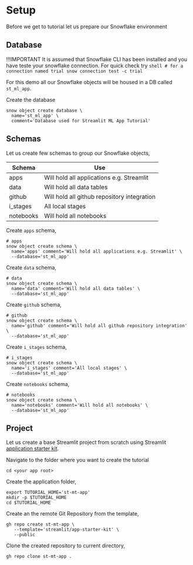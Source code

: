 # Setup

Before we get to tutorial let us prepare our Snowflake environment


## Database

!!!IMPORTANT
    It is assumed that Snowflake CLI has been installed and you have teste your snowflake connection. For quick check try 
    ```shell
    # for a connection named trial
    snow connection test -c trial
    ```

For this demo all our Snowflake objects will be housed in a DB called `st_ml_app`.

Create the database

```shell
snow object create database \
  name='st_ml_app' \
  comment='Database used for Streamlit ML App Tutorial'
```

## Schemas

Let us create few schemas to group our Snowflake objects,

|Schema | Use|
|------- |----------------|
| apps | Will hold all applications e.g. Streamlit|
| data | Will hold all data tables  |
| github | Will hold all github repository integration |
| i_stages | All local stages |
| notebooks| Will hold all notebooks|

Create `apps` schema,

```shell
# apps
snow object create schema \
  name='apps' comment='Will hold all applications e.g. Streamlit' \
  --database='st_ml_app'
```

Create `data` schema,

```shell
# data
snow object create schema \
  name='data' comment='Will hold all data tables' \
  --database='st_ml_app'
```

Create `github` schema,

```shell
# github
snow object create schema \
  name='github' comment='Will hold all github repository integration' \
  --database='st_ml_app'
```

Create `i_stages` schema,

```shell
# i_stages
snow object create schema \
  name='i_stages' comment='All local stages' \
  --database='st_ml_app'
```

Create `notebooks` schema,

```shell
# notebooks
snow object create schema \
  name='notebooks' comment='Will hold all notebooks' \
  --database='st_ml_app'
```

## Project

Let us create a base Streamlit project from scratch using Streamlit [application starter kit](https://github.com/streamlit/app-starter-kit).

Navigate to the folder where you want to create the tutorial

```shell
cd <your app root>
```

Create the application folder,

```shel
export TUTORIAL_HOME='st-mt-app'
mkdir -p $TUTORIAL_HOME
cd $TUTORIAL_HOME
```

Create an the remote Git Repository from the template,

```shel
gh repo create st-mt-app \
   --template='streamlit/app-starter-kit' \
   --public 
```

Clone the created repository to current directory,

```shell
gh repo clone st-mt-app .
```
